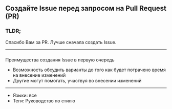 ## Создайте Issue перед запросом на Pull Request (PR)

### TLDR;

Спасибо Вам за PR. Лучше сначала создать Issue.

---

###

Преимущества создания Issue в первую очередь

- Возможность обсудить варианты до того как будет потрачено время на внесение изменений
- Другие могут помогать, участвуя во внесении изменений

---

- Языки: все
- Теги: Руководство по стилю
